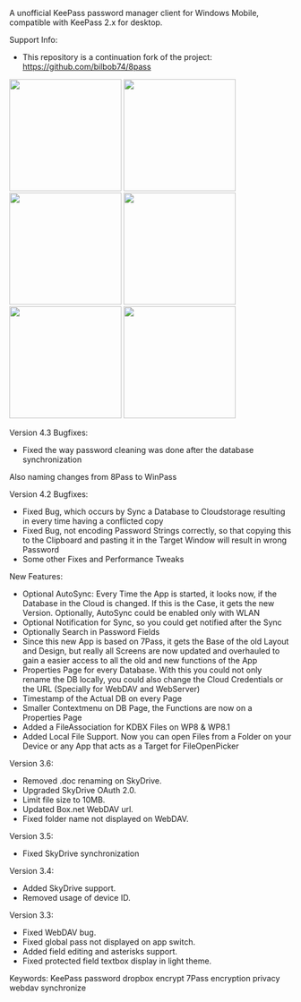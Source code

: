 A unofficial KeePass password manager client for Windows Mobile, compatible with KeePass 2.x for desktop.

Support Info:
 - This repository is a continuation fork of the project: https://github.com/bilbob74/8pass

<img src="https://cloud.githubusercontent.com/assets/1022399/6726606/aa68b186-ce19-11e4-9f1d-1a278ac82c2b.png" width="200">
<img src="https://cloud.githubusercontent.com/assets/1022399/6726604/aa64d714-ce19-11e4-923c-66d46377ccc0.png" width="200">
<img src="https://cloud.githubusercontent.com/assets/1022399/6726608/aa6d9f02-ce19-11e4-95b3-b1c51a798588.png" width="200">
<img src="https://cloud.githubusercontent.com/assets/1022399/6726609/aa6f0626-ce19-11e4-996e-d3166d292d70.png" width="200">
<img src="https://cloud.githubusercontent.com/assets/1022399/6726605/aa679de6-ce19-11e4-8a7d-aa44df0de0e0.png" width="200">
<img src="https://cloud.githubusercontent.com/assets/1022399/6726607/aa6c9f08-ce19-11e4-9d4a-f5b71a3dc6dc.png" width="200">


Version 4.3
Bugfixes:
<ul>
<li> Fixed the way password cleaning was done after the database synchronization</li>
</ul>

Also naming changes from 8Pass to WinPass

Version 4.2
Bugfixes:
<ul>
<li> Fixed Bug, which occurs by Sync a Database to Cloudstorage resulting in every time having a conflicted copy</li>
<li> Fixed Bug, not encoding Password Strings correctly, so that copying this to the Clipboard and pasting it in the Target Window will result in wrong Password</li>
<li> Some other Fixes and Performance Tweaks</li>
</ul>

New Features:
<ul>
<li> Optional AutoSync: Every Time the App is started, it looks now, if the Database in the Cloud is changed. If this is the Case, it gets the new Version. Optionally, AutoSync could be enabled only with WLAN</li>
<li> Optional Notification for Sync, so you could get notified after the Sync</li>
<li> Optionally Search in Password Fields</li>
<li> Since this new App is based on 7Pass, it gets the Base of the old Layout and Design, but really all Screens are now updated and overhauled to gain a easier access to all the old and new functions of the App</li>
<li> Properties Page for every Database. With this you could not only rename the DB locally, you could also change the Cloud Credentials or the URL (Specially for WebDAV and WebServer)</li>
<li> Timestamp of the Actual DB on every Page</li>
<li> Smaller Contextmenu on DB Page, the Functions are now on a Properties Page </li>
<li> Added a FileAssociation for KDBX Files on WP8 & WP8.1</li>
<li> Added Local File Support. Now you can open Files from a Folder on your Device or any App that acts as a Target for FileOpenPicker</li>
</ul>

Version 3.6:
 - Removed .doc renaming on SkyDrive.
 - Upgraded SkyDrive OAuth 2.0.
 - Limit file size to 10MB.
 - Updated Box.net WebDAV url.
 - Fixed folder name not displayed on WebDAV.
 
Version 3.5:
 - Fixed SkyDrive synchronization
 
Version 3.4:
 - Added SkyDrive support.
 - Removed usage of device ID.

Version 3.3:
 - Fixed WebDAV bug.
 - Fixed global pass not displayed on app switch.
 - Added field editing and asterisks support.
 - Fixed protected field textbox display in light theme.

Keywords:
KeePass password dropbox encrypt 7Pass encryption privacy webdav synchronize
